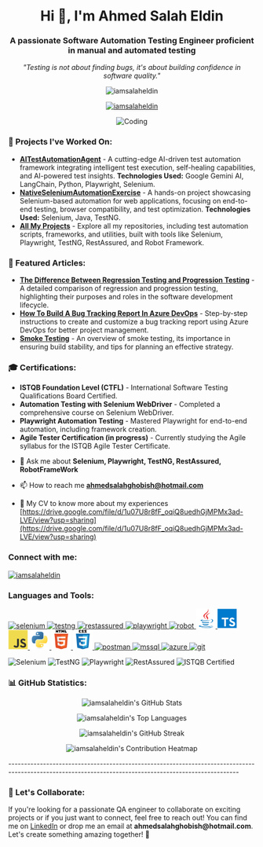<h1 align="center">Hi 👋, I'm Ahmed Salah Eldin</h1>
<h3 align="center">A passionate Software Automation Testing Engineer proficient in manual and automated testing</h3>
<p align="center"><em>"Testing is not about finding bugs, it's about building confidence in software quality."</em></p>

<!-- Profile Views -->
<p align="center"> 
  <img src="https://komarev.com/ghpvc/?username=iamsalaheldin&label=Profile%20views&color=0e75b6&style=flat" alt="iamsalaheldin" /> 
</p>

<!-- GitHub Trophies -->
<p align="center"> 
  <a href="https://github.com/ryo-ma/github-profile-trophy">
    <img src="https://github-profile-trophy.vercel.app/?username=iamsalaheldin" alt="iamsalaheldin" />
  </a> 
</p>

<p align="center"> <img alt="Coding" width="250" src="https://media2.giphy.com/media/v1.Y2lkPTc5MGI3NjExZDd6cDdubHZoYnpyOWd3d2hmbDh2cTh3eGtjeGEzbTRoYm16bnZheSZlcD12MV9pbnRlcm5hbF9naWZfYnlfaWQmY3Q9Zw/bGgsc5mWoryfgKBx1u/giphy.gif"> </p>

<h3 align="left">🔭 Projects I've Worked On:</h3>
<ul>
  <li>
    <a href="https://github.com/iamsalaheldin/AITestAuotmationAgent" target="_blank"><strong>AITestAutomationAgent</strong></a> 
    - A cutting-edge AI-driven test automation framework integrating intelligent test execution, self-healing capabilities, and AI-powered test insights.  
    <strong>Technologies Used:</strong> Google Gemini AI, LangChain, Python, Playwright, Selenium.
  </li>
  <li>
    <a href="https://github.com/iamsalaheldin/NativeSeleniumAutomationExercise" target="_blank"><strong>NativeSeleniumAutomationExercise</strong></a> 
    - A hands-on project showcasing Selenium-based automation for web applications, focusing on end-to-end testing, browser compatibility, and test optimization.  
    <strong>Technologies Used:</strong> Selenium, Java, TestNG.
  </li>
  <li>
    <a href="https://github.com/iamsalaheldin?tab=repositories" target="_blank"><strong>All My Projects</strong></a> 
    - Explore all my repositories, including test automation scripts, frameworks, and utilities, built with tools like Selenium, Playwright, TestNG, RestAssured, and Robot Framework.
  </li>
</ul>


<h3 align="left">📝 Featured Articles:</h3>
<ul>
  <li>
    <a href="https://medium.com/@iamsalaheldin/the-difference-between-regression-testing-and-progression-testing-eb9c2f857d3a" target="_blank"><strong>The Difference Between Regression Testing and Progression Testing</strong></a>  
    - A detailed comparison of regression and progression testing, highlighting their purposes and roles in the software development lifecycle.
  </li>
  <li>
    <a href="https://medium.com/@iamsalaheldin/how-to-build-a-bug-tracking-report-in-azuredevops-904413823526" target="_blank"><strong>How To Build A Bug Tracking Report In Azure DevOps</strong></a>  
    - Step-by-step instructions to create and customize a bug tracking report using Azure DevOps for better project management.
  </li>
  <li>
    <a href="https://medium.com/@iamsalaheldin/smoke-testing-64addf0c432e" target="_blank"><strong>Smoke Testing</strong></a>  
    - An overview of smoke testing, its importance in ensuring build stability, and tips for planning an effective strategy.
  </li>
</ul>

<h3 align="left">🎓 Certifications:</h3>
<ul>
  <li>
    <strong>ISTQB Foundation Level (CTFL)</strong> - International Software Testing Qualifications Board Certified.
  </li>
  <li>
    <strong>Automation Testing with Selenium WebDriver</strong> - Completed a comprehensive course on Selenium WebDriver.
  </li>
  <li>
    <strong>Playwright Automation Testing</strong> - Mastered Playwright for end-to-end automation, including framework creation.
  </li>
  <li>
    <strong>Agile Tester Certification (in progress)</strong> - Currently studying the Agile syllabus for the ISTQB Agile Tester Certificate.
  </li>
</ul>

- 💬 Ask me about **Selenium, Playwright, TestNG, RestAssured, RobotFrameWork**

- 📫 How to reach me **ahmedsalahghobish@hotmail.com**

- 📄 My CV to know more about my experiences [https://drive.google.com/file/d/1u07U8r8fF_oqiQ8uedhGjMPMx3ad-LVE/view?usp=sharing](https://drive.google.com/file/d/1u07U8r8fF_oqiQ8uedhGjMPMx3ad-LVE/view?usp=sharing)

<h3 align="left">Connect with me:</h3>
<p align="left">
  <a href="https://linkedin.com/in/iamsalaheldin" target="blank">
    <img align="center" src="https://raw.githubusercontent.com/rahuldkjain/github-profile-readme-generator/master/src/images/icons/Social/linked-in-alt.svg" alt="iamsalaheldin" height="30" width="40" />
  </a>
</p>


<h3 align="left">Languages and Tools:</h3>
<p align="left"> 
  <a href="https://www.selenium.dev" target="_blank" rel="noreferrer" title="Selenium">
    <img src="https://raw.githubusercontent.com/detain/svg-logos/780f25886640cef088af994181646db2f6b1a3f8/svg/selenium-logo.svg" alt="selenium" width="40" height="40" />
  </a> 
  <a href="https://testng.org/welcome.html" target="_blank" rel="noreferrer" title="TestNG">
    <img src="https://images.javatpoint.com/tutorial/testng/images/testng-tutorial.png" alt="testng" width="40" height="40" />
  </a> 
  <a href="https://rest-assured.io/" target="_blank" rel="noreferrer" title="RestAssured">
    <img src="https://rest-assured.io/img/logo-transparent.png" alt="restassured" width="40" height="40" />
  </a> 
  <a href="https://playwright.dev/" target="_blank" rel="noreferrer" title="Playwright">
    <img src="https://playwright.dev/img/playwright-logo.svg" alt="playwright" width="40" height="40" />
  </a> 
  <a href="https://robotframework.org/" target="_blank" rel="noreferrer" title="RobotFramework">
    <img src="https://pouch.jumpshare.com/preview/FueIxusLtbs9ojoapYfbgJgm47-FMW_3VTPuJWDsmIMgwz8Fn4kjsrd6tIUhHu82FSB8jB5FVS_qufzuhkgzS-x7VSxJAr3eMeZcQeXk27Y" alt="robot" width="40" height="40" />
  </a>
  <a href="https://www.java.com" target="_blank" rel="noreferrer" title="Java">
    <img src="https://raw.githubusercontent.com/devicons/devicon/master/icons/java/java-original.svg" alt="java" width="40" height="40" />
  </a> 
  <a href="https://www.typescriptlang.org/" target="_blank" rel="noreferrer" title="TypeScript">
    <img src="https://raw.githubusercontent.com/devicons/devicon/master/icons/typescript/typescript-original.svg" alt="typescript" width="40" height="40" />
  </a>
  <a href="https://developer.mozilla.org/en-US/docs/Web/JavaScript" target="_blank" rel="noreferrer" title="JavaScript">
    <img src="https://raw.githubusercontent.com/devicons/devicon/master/icons/javascript/javascript-original.svg" alt="javascript" width="40" height="40" />
  </a> 
  <a href="https://www.python.org" target="_blank" rel="noreferrer" title="Python">
    <img src="https://raw.githubusercontent.com/devicons/devicon/master/icons/python/python-original.svg" alt="python" width="40" height="40" />
  </a> 
  <a href="https://www.w3.org/html/" target="_blank" rel="noreferrer" title="HTML">
    <img src="https://raw.githubusercontent.com/devicons/devicon/master/icons/html5/html5-original-wordmark.svg" alt="html5" width="40" height="40" />
  </a> 
  <a href="https://www.w3schools.com/css/" target="_blank" rel="noreferrer" title="CSS">
    <img src="https://raw.githubusercontent.com/devicons/devicon/master/icons/css3/css3-original-wordmark.svg" alt="css3" width="40" height="40" />
  </a> 
  <a href="https://postman.com" target="_blank" rel="noreferrer" title="Postman">
    <img src="https://www.vectorlogo.zone/logos/getpostman/getpostman-icon.svg" alt="postman" width="40" height="40" />
  </a> 
  <a href="https://www.microsoft.com/en-us/sql-server" target="_blank" rel="noreferrer" title="Microsoft SQL Server">
    <img src="https://www.svgrepo.com/show/303229/microsoft-sql-server-logo.svg" alt="mssql" width="40" height="40" />
  </a>
  <a href="https://azure.microsoft.com/en-in/" target="_blank" rel="noreferrer" title="Azure">
    <img src="https://www.vectorlogo.zone/logos/microsoft_azure/microsoft_azure-icon.svg" alt="azure" width="40" height="40" />
  </a> 
  <a href="https://git-scm.com/" target="_blank" rel="noreferrer" title="Git">
    <img src="https://www.vectorlogo.zone/logos/git-scm/git-scm-icon.svg" alt="git" width="40" height="40" />
  </a> 
</p>

<p align="left">
  <img src="https://img.shields.io/badge/Selenium-%232E73C8.svg?&style=for-the-badge&logo=selenium&logoColor=white" alt="Selenium" />
  <img src="https://img.shields.io/badge/TestNG-%23FF9500.svg?&style=for-the-badge&logo=testng&logoColor=white" alt="TestNG" />
  <img src="https://img.shields.io/badge/Playwright-%23A259FF.svg?&style=for-the-badge&logo=playwright&logoColor=white" alt="Playwright" />
  <img src="https://img.shields.io/badge/RestAssured-%23007080.svg?&style=for-the-badge&logo=rest-assured&logoColor=white" alt="RestAssured" />
  <img src="https://img.shields.io/badge/ISTQB-Certified-%2300ADD8.svg?&style=for-the-badge" alt="ISTQB Certified" />
</p>


<h3 align="left">📊 GitHub Statistics:</h3>
<p align="center">
  <img src="https://github-readme-stats.vercel.app/api?username=iamsalaheldin&show_icons=true&theme=radical" alt="iamsalaheldin's GitHub Stats" />
</p>
<p align="center">
  <img src="https://github-readme-stats.vercel.app/api/top-langs/?username=iamsalaheldin&layout=compact&theme=radical" alt="iamsalaheldin's Top Languages" />
</p>
<p align="center">
  <img src="https://github-readme-streak-stats.herokuapp.com/?user=iamsalaheldin&theme=radical" alt="iamsalaheldin's GitHub Streak" />
</p>
<p align="center">
  <img src="https://github-contributor-stats.vercel.app/api?username=iamsalaheldin&limit=5&theme=radical&combine_all_yearly_contributions=true" alt="iamsalaheldin's Contribution Heatmap" />
</p>
-------------------------------------------------------------------------------------------------------------------------------------------------------

<h3 align="left">🚀 Let's Collaborate:</h3>
<p>
  If you're looking for a passionate QA engineer to collaborate on exciting projects or if you just want to connect, feel free to reach out!  
  You can find me on <a href="https://linkedin.com/in/iamsalaheldin" target="_blank">LinkedIn</a> or drop me an email at <strong>ahmedsalahghobish@hotmail.com</strong>. Let's create something amazing together! 🚀
</p>
